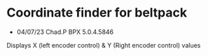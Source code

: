 # Coordinate finder for beltpack

- 04/07/23 Chad.P BPX 5.0.4.5846

Displays X (left encoder control) & Y (Right encoder control) values

